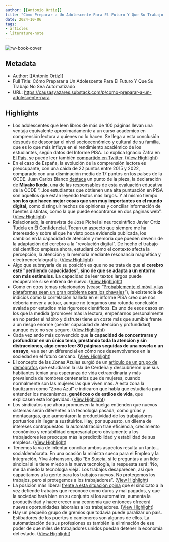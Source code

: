 ```yaml
---
author: [[Antonio Ortiz]]
title: "Cómo Preparar a Un Adolescente Para El Futuro Y Que Su Trabajo No Sea Automatizado"
date: 2024-10-06
tags: 
- articles
- literature-note
---
```

![rw-book-cover](https://substackcdn.com/image/fetch/f_auto,q_auto:good,fl_progressive:steep/https%3A%2F%2Fsubstack-post-media.s3.amazonaws.com%2Fpublic%2Fimages%2F463da297-1b56-46bb-a81e-4ba9900b404a_1456x816.png)

## Metadata
- Author: [[Antonio Ortiz]]
- Full Title: Cómo Preparar a Un Adolescente Para El Futuro Y Que Su Trabajo No Sea Automatizado
- URL: https://causasyazares.substack.com/p/como-preparar-a-un-adolescente-para

## Highlights
- Los adolescentes que leen libros de más de 100 páginas llevan una ventaja equivalente aproximadamente a un curso académico en comprensión lectora a quienes no lo hacen. Se llega a esta conclusión después de descontar el nivel socioeconómico y cultural de su familia, que es lo que más influye en el rendimiento académico de los estudiantes, según datos del Informe PISA. Lo explica Ignacio Zafra en [El País](https://elpais.com/educacion/2024-09-22/los-alumnos-que-leen-libros-de-mas-de-100-paginas-llevan-un-curso-de-ventaja-como-pueden-las-familias-fomentarlo.html), se puede leer también [compartido en Twitter](https://x.com/cleporati/status/1837976568376742087). ([View Highlight](https://read.readwise.io/read/01j9h9mvrr87k3evb0m88c7jc9))
- En el caso de España, la evolución de la comprensión lectora es preocupante, con una caída de 22 puntos entre 2015 y 2022, comparado con una disminución media de 17 puntos en los países de la OCDE. Juan Carlos Blanco [destaca](https://juancarlosblanco.substack.com/p/por-que-leer-libros-largos-es-una) un punto de la pieza, la declaración de **Miyako Ikeda**, una de las responsables de esta evaluación educativa de la OCDE “…los estudiantes que obtienen una alta puntuación en PISA son aquellos que están leyendo textos más largos. Y al mismo tiempo **son los que hacen mejor cosas que son muy importantes en el mundo digital,** como distinguir hechos de opiniones y conciliar información de fuentes distintas, como la que puede encontrarse en dos páginas web”. ([View Highlight](https://read.readwise.io/read/01j9h9n1z3qrqk00e1x6mftps6))
- Relacionado, la entrevista de José Pichel al neuroceintífico Javier Ortiz Tudela [en El Confidencial](https://www.elconfidencial.com/tecnologia/ciencia/2024-10-03/problemas-atencion-memoria-cerebro_3970107/). Tocan un aspecto que siempre me ha interesado y sobre el que he visto poca evidencia publicada, los cambios en la capacidad de atención y memoria que pueden devenir de la adaptación del cerebro a la "revolución digital". De hecho el trabajo del científico empieza ahora, estudiará cómo el contexto afecta la percepción, la atención y la memoria mediante resonancia magnética y electroencefalografía. ([View Highlight](https://read.readwise.io/read/01j9h9njrkcm571dsqbt4pf4p8))
- Algo que subrayaría de su posición es que no se trata de que **el cerebro esté "perdiendo capacidades", sino de que se adapta a un entorno con más estímulos**. La capacidad de leer textos largos puede recuperarse si se entrena de nuevo. ([View Highlight](https://read.readwise.io/read/01j9h9nr77ywfer1t3b5wpjn11))
- Como en otros temas relacionados (véase “[Probablemente el móvil y las plataformas sean un gran problema para los chavales](https://causasyazares.substack.com/p/probablemente-el-movil-y-las-plataformas)”), la existencia de indicios como la correlación hallada en el informe PISA creo que nos debería mover a actuar, aunque no tengamos una rotunda conclusión avalada por estudios más rigurosos científicos. Es uno de esos casos en los que la medida (promover más la lectura, empeñarnos personalmente en no perder el hábito y disfrute) tiene un coste más que sumible frente a un riesgo enorme (perder capacidad de atención y profundidad) aunque éste no sea seguro. ([View Highlight](https://read.readwise.io/read/01j9h9p1p1wy0d2z2w2948ahpf))
- Cada vez ando más convencido que **la capacidad de concentrarse y profundizar en un único tema, prestando toda la atención y sin distracciones, algo como leer 80 páginas seguidas de una novela o un ensayo**, va a ser un diferencial en cómo nos desenvolvemos en la sociedad en el futuro cercano. ([View Highlight](https://read.readwise.io/read/01j9h9pbanv3q4apsqwgen21qf))
- El concepto de las Zonas Azules surgió de un [artículo de un grupo de demógrafos](https://pubmed.ncbi.nlm.nih.gov/15489066/) que estudiaron la isla de Cerdeña y descubrieron que sus habitantes tenían una esperanza de vida extraordinaria y más prevalencia de hombres centenarios que de mujeres, cuando normalmente son las mujeres las que viven más. A esta zona la bautizaron como “Zona Azul” e indicaron que había que estudiarla para entender los mecanismos, **genéticos o de estilos de vida**, que explicasen esta longevidad. ([View Highlight](https://read.readwise.io/read/01j9h9q5hk7zmydwax4npvke0s))
- Los sindicatos que ahora promueven la huelga entienden que nuevos sistemas serán diferentes a la tecnología pasada, como grúas y montacargas, que aumentaron la productividad de los trabajadores portuarios sin llegar a sustituirlos. Hay, por supuesto, un dilema de intereses contrapuestos: la automatización trae eficiencia, crecimiento económico y rentabilidad empresarial pero obviamente a los trabajadores les preocupa más la predictibilidad y estabilidad de sus empleos. ([View Highlight](https://read.readwise.io/read/01j9h9x4hd8n2xazdgza3cxqby))
- Tenemos la vía de intentar conciliar ambos aspectos resulta un tanto… socialdemócrata. En una ocasión la ministra sueca para el Empleo y la Integración, Ylva Johansson, [dijo](https://www.nytimes.com/es/2018/01/03/espanol/ahi-vienen-los-robots-y-los-suecos-no-tienen-problemas-con-eso.html) “En Suecia, si le preguntas a un líder sindical si le tiene miedo a la nueva tecnología, la respuesta será: ‘No, me da miedo la tecnología vieja’. Los trabajos desaparecen, así que capacitamos a la gente para los trabajos nuevos. No protegemos los trabajos, pero sí protegemos a los trabajadores”. ([View Highlight](https://read.readwise.io/read/01j9h9xbaj9pbq017xfysxfvsg))
- La posición más liberal [frente a esta situación opina](https://x.com/elidourado/status/1841144062662807891) que el sindicato a la vez defiende trabajos que reconoce como duros y mal pagados, y que la sociedad hará bien en su conjunto si los automatiza, aumenta la productividad y hace crecer una economía que entonces ofrecerá nuevas oportunidades laborales a los trabajadores. ([View Highlight](https://read.readwise.io/read/01j9h9xt6sbx9dz4t8xzkcg1zx))
- Hay un pequeño grupo de gremios que todavía puede paralizar un país. Estibadores de los puertos o camioneros son algunos de ellos. La automatización de sus profesiones es también la eliminación de ese poder de que miles de trabajadores unidos puedan detener la economía del estado. ([View Highlight](https://read.readwise.io/read/01j9h9ydxcynm53q70f71fbc5c))
